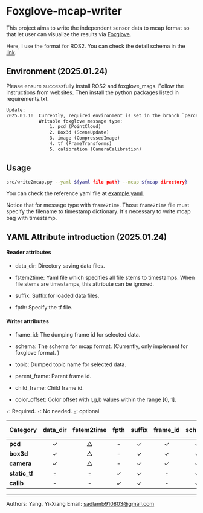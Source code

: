 # Foxglove-mcap-writer

This project aims to write the independent sensor data to mcap format so that let user can visualize the results via [Foxglove](https://foxglove.dev/).

Here, I use the format for ROS2. You can check the detail schema in the [link](https://docs.foxglove.dev/docs/visualization/message-schemas/introduction/).  

## Environment (2025.01.24)

Please ensure successfully install ROS2 and foxglove_msgs. Follow the instructions from websites. Then install the python packages listed in requirements.txt.

```txt
Update:
2025.01.10  Currently, required environment is set in the branch `perception-evaluation` of sdc2.
            Writable foxglove message type:
                1. pcd (PointCloud)
                2. Box3d (SceneUpdate)
                3. image (CompressedImage)
                4. tf (FrameTransforms)
                5. calibration (CameraCalibration)
```

## Usage

```bash
src/write2mcap.py --yaml ${yaml file path} --mcap ${mcap directory}
```  

You can check the reference yaml file at [example.yaml](./example.yaml).

Notice that for message type with `fname2time`. Those `fname2time` file must specify the filename to timestamp dictionary. It's necessary to write mcap bag with timestamp.

## YAML Attribute introduction (2025.01.24)

#### Reader attributes

* data_dir: Directory saving data files.

* fstem2time: Yaml file which specifies all file stems to timestamps. When file stems are timestamps, this attribute can be ignored.  

* suffix: Suffix for loaded data files.

* fpth: Specify the tf file.  

#### Writer attributes  

* frame_id: The dumping frame id for selected data.

* schema: The schema for mcap format. (Currently, only implement for foxglove format. )

* topic: Dumped topic name for selected data.

* parent_frame: Parent frame id.

* child_frame: Child frame id.

* color_offset: Color offset with r,g,b values within the range [0, 1].

`✓`: Required. `-`: No needed. `△`: optional

|Category| data_dir | fstem2time | fpth | suffix | frame_id | schema |　topic | parent_frame | child_frame | color_offset |
|---| :-: | :-: | :-: | :-: | :-: | :-: | :-: | :-:|:-: | :-: |
| **pcd**      |✓|△|-|✓|✓|✓|✓|-|-|-|
| **box3d**    |✓|△|-|✓|✓|✓|✓|-|-|△|
| **camera**   |✓|△|-|✓|✓|✓|✓|-|-|-|
| **static_tf**|-|-|✓|✓|-|✓|✓|✓|✓|-|
| **calib**    |-|-|✓|✓|-|✓|✓|✓|-|-|

---



Authors: Yang, Yi-Xiang
Email: sadlamb910803@gmail.com

